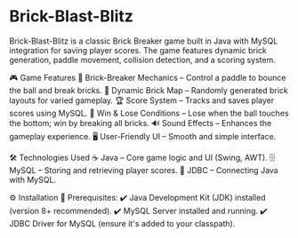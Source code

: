 # Brick-Blast-Blitz


Brick-Blast-Blitz is a classic Brick Breaker game built in Java with MySQL integration for saving player scores. The game features dynamic brick generation, paddle movement, collision detection, and a scoring system.


🎮 Game Features
🧱 Brick-Breaker Mechanics – Control a paddle to bounce the ball and break bricks.
🔀 Dynamic Brick Map – Randomly generated brick layouts for varied gameplay.
🏆 Score System – Tracks and saves player scores using MySQL.
🎯 Win & Lose Conditions – Lose when the ball touches the bottom; win by breaking all bricks.
🔊 Sound Effects – Enhances the gameplay experience.
🖥️ User-Friendly UI – Smooth and simple interface.

🛠️ Technologies Used
☕ Java – Core game logic and UI (Swing, AWT).
🗄️ MySQL – Storing and retrieving player scores.
🔗 JDBC – Connecting Java with MySQL.

⚙️ Installation
📌 Prerequisites:
✔️ Java Development Kit (JDK) installed (version 8+ recommended).
✔️ MySQL Server installed and running.
✔️ JDBC Driver for MySQL (ensure it's added to your classpath).
